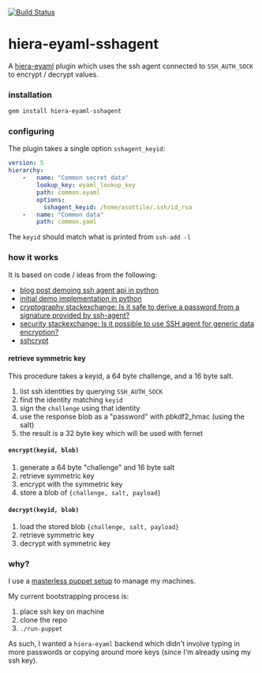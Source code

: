[![Build Status](https://www.travis-ci.org/asottile/hiera-eyaml-sshagent.svg?branch=master)](https://www.travis-ci.org/asottile/hiera-eyaml-sshagent)

hiera-eyaml-sshagent
====================

A [hiera-eyaml] plugin which uses the ssh agent connected to `SSH_AUTH_SOCK`
to encrypt / decrypt values.

### installation

```bash
gem install hiera-eyaml-sshagent
```

### configuring

The plugin takes a single option `sshagent_keyid`:

```yaml
version: 5
hierarchy:
    -   name: "Common secret data"
        lookup_key: eyaml_lookup_key
        path: common.eyaml
        options:
          sshagent_keyid: /home/asottile/.ssh/id_rsa
    -   name: "Common data"
        path: common.yaml
```

The `keyid` should match what is printed from `ssh-add -l`

### how it works

It is based on code / ideas from the following:

- [blog post demoing ssh agent api in python][blog-post]
- [initial demo implementation in python][ssh-agent-python]
- [cryptography stackexchange: Is it safe to derive a password from a signature provided by ssh-agent?][se-is-it-safe]
- [security stackexchange: Is it possible to use SSH agent for generic data encryption?][se-ssh-agent]
- [sshcrypt]

#### retrieve symmetric key

This procedure takes a keyid, a 64 byte challenge, and a 16 byte salt.

1. list ssh identities by querying `SSH_AUTH_SOCK`
2. find the identity matching `keyid`
3. sign the `challenge` using that identity
4. use the response blob as a "password" with pbkdf2_hmac (using the salt)
5. the result is a 32 byte key which will be used with fernet

#### `encrypt(keyid, blob)`

1. generate a 64 byte "challenge" and 16 byte salt
2. retrieve symmetric key
3. encrypt with the symmetric key
4. store a blob of `{challenge, salt, payload}`

#### `decrypt(keyid, blob)`

1. load the stored blob `{challenge, salt, payload}`
2. retrieve symmetric key
3. decrypt with symmetric key

### why?

I use a [masterless puppet setup][personal-puppet] to manage my machines.

My current bootstrapping process is:

1. place ssh key on machine
2. clone the repo
3. `./run-puppet`

As such, I wanted a `hiera-eyaml` backend which didn't involve typing in more
passwords or copying around more keys (since I'm already using my ssh key).

[hiera-eyaml]: https://github.com/voxpupuli/hiera-eyaml
[blog-post]: http://ptspts.blogspot.com/2010/06/how-to-use-ssh-agent-programmatically.html
[ssh-agent-python]: https://github.com/asottile/ssh-agent-python
[se-is-it-safe]: https://crypto.stackexchange.com/q/19631/65568
[se-ssh-agent]: https://security.stackexchange.com/q/55757/197558
[sshcrypt]: https://github.com/leighmcculloch/sshcrypt
[personal-puppet]: https://github.com/asottile/personal-puppet
